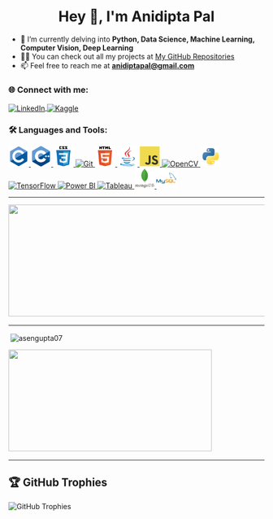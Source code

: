 
<h1 align="center">Hey 👋, I'm Anidipta Pal</h1>

- 🌱 I’m currently delving into **Python, Data Science, Machine Learning, Computer Vision, Deep Learning**
- 👨‍💻 You can check out all my projects at [My GitHub Repositories](https://github.com/Anidipta?tab=repositories)
- 📫 Feel free to reach me at **anidiptapal@gmail.com**

<h3 align="left">🌐 Connect with me:</h3>
<p align="left">
  <a href="https://www.linkedin.com/in/anidipta-pal" target="_blank">
    <img align="center" src="https://raw.githubusercontent.com/rahuldkjain/github-profile-readme-generator/master/src/images/icons/Social/linked-in-alt.svg" alt="LinkedIn" height="30" width="40" />
  </a>
  <a href="https://www.kaggle.com/anidiptapal" target="_blank">
    <img align="center" src="https://raw.githubusercontent.com/rahuldkjain/github-profile-readme-generator/master/src/images/icons/Social/kaggle.svg" alt="Kaggle" height="30" width="40" />
  </a>
  
</p>

<h3 align="left">🛠️ Languages and Tools:</h3>
<p align="left"> 
  <a href="https://www.cprogramming.com/" target="_blank" rel="noreferrer"> 
    <img src="https://raw.githubusercontent.com/devicons/devicon/master/icons/c/c-original.svg" alt="C" width="40" height="40"/> 
  </a> 
  <a href="https://www.w3schools.com/cpp/" target="_blank" rel="noreferrer"> 
    <img src="https://raw.githubusercontent.com/devicons/devicon/master/icons/cplusplus/cplusplus-original.svg" alt="C++" width="40" height="40"/> 
  </a> 
  <a href="https://www.w3schools.com/css/" target="_blank" rel="noreferrer"> 
    <img src="https://raw.githubusercontent.com/devicons/devicon/master/icons/css3/css3-original-wordmark.svg" alt="CSS3" width="40" height="40"/> 
  </a> 
  
  <a href="https://git-scm.com/" target="_blank" rel="noreferrer"> 
    <img src="https://www.vectorlogo.zone/logos/git-scm/git-scm-icon.svg" alt="Git" width="40" height="40"/> 
  </a> 
  <a href="https://www.w3.org/html/" target="_blank" rel="noreferrer"> 
    <img src="https://raw.githubusercontent.com/devicons/devicon/master/icons/html5/html5-original-wordmark.svg" alt="HTML5" width="40" height="40"/> 
  </a> 
  <a href="https://www.java.com" target="_blank" rel="noreferrer"> 
    <img src="https://raw.githubusercontent.com/devicons/devicon/master/icons/java/java-original.svg" alt="Java" width="40" height="40"/> 
  </a> 
  <a href="https://developer.mozilla.org/en-US/docs/Web/JavaScript" target="_blank" rel="noreferrer"> 
    <img src="https://raw.githubusercontent.com/devicons/devicon/master/icons/javascript/javascript-original.svg" alt="JavaScript" width="40" height="40"/> 
  </a> 
  <a href="https://opencv.org/" target="_blank" rel="noreferrer"> 
    <img src="https://www.vectorlogo.zone/logos/opencv/opencv-icon.svg" alt="OpenCV" width="40" height="40"/> 
  </a> 
  <a href="https://www.python.org" target="_blank" rel="noreferrer"> 
    <img src="https://raw.githubusercontent.com/devicons/devicon/master/icons/python/python-original.svg" alt="Python" width="40" height="40"/> 
  </a> 
  <a href="https://www.tensorflow.org" target="_blank" rel="noreferrer"> 
    <img src="https://www.vectorlogo.zone/logos/tensorflow/tensorflow-icon.svg" alt="TensorFlow" width="40" height="40"/> 
  </a> 
  <a href="https://powerbi.microsoft.com/" target="_blank" rel="noreferrer"> 
    <img src="https://www.vectorlogo.zone/logos/microsoft_powerbi/microsoft_powerbi-icon.svg" alt="Power BI" width="40" height="40"/> 
  </a> 
  <a href="https://www.tableau.com/" target="_blank" rel="noreferrer"> 
    <img src="https://www.vectorlogo.zone/logos/tableau/tableau-icon.svg" alt="Tableau" width="40" height="40"/> 
  </a> 
  <a href="https://www.mongodb.com/" target="_blank" rel="noreferrer"> 
    <img src="https://raw.githubusercontent.com/devicons/devicon/master/icons/mongodb/mongodb-original-wordmark.svg" alt="MongoDB" width="40" height="40"/> 
  </a> 
  <a href="https://www.mysql.com/" target="_blank" rel="noreferrer"> 
    <img src="https://raw.githubusercontent.com/devicons/devicon/master/icons/mysql/mysql-original-wordmark.svg" alt="MySQL" width="40" height="40"/> 
  </a> 
</p>

---

<p align="center">
  <img width="800" height="220" src="https://streak-stats.demolab.com?user=Anidipta&theme=highcontrast&hide_border=true&border_radius=5&card_width=800">
</p>

---

<p align="center">
  
  <p>&nbsp;<img align="center" src="https://github-readme-stats.vercel.app/api?username=Anidipta&show_icons=true&theme=dark&locale=en" alt="asengupta07" /></p>
  
  <img width="400" height="200" src="https://github-readme-stats.vercel.app/api/top-langs/?username=Anidipta&layout=compact&theme=vision-friendly-dark&include_all_commits=true&count_private=true">
</p>


---

## 🏆 GitHub Trophies

![GitHub Trophies](https://github-profile-trophy.vercel.app/?username=Anidipta&theme=nightowl)


<div id="header" align="center">
  <img src="https://komarev.com/ghpvc/?username=Anidipta&style=for-the-badge&color=orange" alt=""/>
</div>

